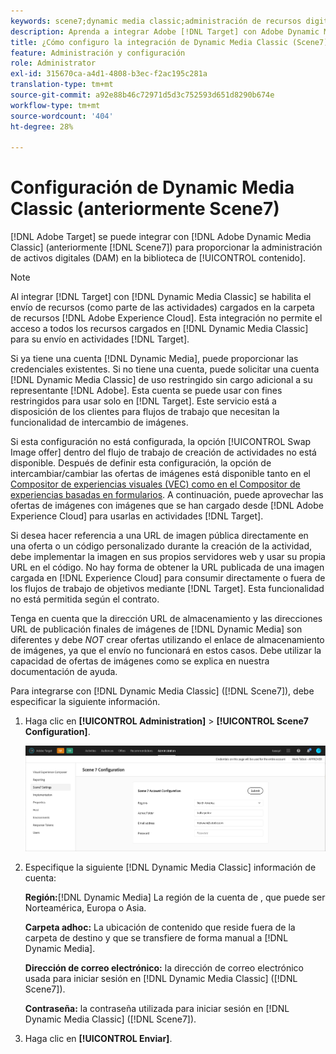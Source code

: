 ```yaml
---
keywords: scene7;dynamic media classic;administración de recursos digitales;assets;dam;biblioteca de contenido;intercambiar imagen
description: Aprenda a integrar Adobe [!DNL Target] con Adobe Dynamic Media Classic (anteriormente Scene7) para proporcionar administración de activos digitales (DAM) en la biblioteca de contenido.
title: ¿Cómo configuro la integración de Dynamic Media Classic (Scene7)?
feature: Administración y configuración
role: Administrator
exl-id: 315670ca-a4d1-4808-b3ec-f2ac195c281a
translation-type: tm+mt
source-git-commit: a92e88b46c72971d5d3c752593d651d8290b674e
workflow-type: tm+mt
source-wordcount: '404'
ht-degree: 28%

---
```


# Configuración de Dynamic Media Classic (anteriormente Scene7)

[!DNL Adobe Target] se puede integrar con  [!DNL Adobe Dynamic Media Classic] (anteriormente  [!DNL Scene7]) para proporcionar la administración de activos digitales (DAM) en la biblioteca de  [!UICONTROL contenido].

>[!NOTE]
>
>Al integrar [!DNL Target] con [!DNL Dynamic Media Classic] se habilita el envío de recursos (como parte de las actividades) cargados en la carpeta de recursos [!DNL Adobe Experience Cloud]. Esta integración no permite el acceso a todos los recursos cargados en [!DNL Dynamic Media Classic] para su envío en actividades [!DNL Target].

Si ya tiene una cuenta [!DNL Dynamic Media], puede proporcionar las credenciales existentes. Si no tiene una cuenta, puede solicitar una cuenta [!DNL Dynamic Media Classic] de uso restringido sin cargo adicional a su representante [!DNL Adobe]. Esta cuenta se puede usar con fines restringidos para usar solo en [!DNL Target]. Este servicio está a disposición de los clientes para flujos de trabajo que necesitan la funcionalidad de intercambio de imágenes.

<!-- 
>[!NOTE]
>
>A restricted-use, free [!DNL Dynamic Media Classic] account for [!DNL Adobe Target] is no longer supported for new customers or new users. Existing sign-in credentials work as usual. 
-->

Si esta configuración no está configurada, la opción [!UICONTROL Swap Image offer] dentro del flujo de trabajo de creación de actividades no está disponible. Después de definir esta configuración, la opción de intercambiar/cambiar las ofertas de imágenes está disponible tanto en el  [Compositor de experiencias visuales (VEC) como en el Compositor de experiencias basadas en formularios](/help/c-experiences/experiences.md#concept_A2E10F6AFB3D4AEAB6951EE14688848D). A continuación, puede aprovechar las ofertas de imágenes con imágenes que se han cargado desde [!DNL Adobe Experience Cloud] para usarlas en actividades [!DNL Target].

Si desea hacer referencia a una URL de imagen pública directamente en una oferta o un código personalizado durante la creación de la actividad, debe implementar la imagen en sus propios servidores web y usar su propia URL en el código. No hay forma de obtener la URL publicada de una imagen cargada en [!DNL Experience Cloud] para consumir directamente o fuera de los flujos de trabajo de objetivos mediante [!DNL Target]. Esta funcionalidad no está permitida según el contrato.

Tenga en cuenta que la dirección URL de almacenamiento y las direcciones URL de publicación finales de imágenes de [!DNL Dynamic Media] son diferentes y debe *NOT* crear ofertas utilizando el enlace de almacenamiento de imágenes, ya que el envío no funcionará en estos casos. Debe utilizar la capacidad de ofertas de imágenes como se explica en nuestra documentación de ayuda.

Para integrarse con [!DNL Dynamic Media Classic] ([!DNL Scene7]), debe especificar la siguiente información.

1. Haga clic en **[!UICONTROL Administration]** > **[!UICONTROL Scene7 Configuration]**.

   ![Página de Scene7](/help/administrating-target/assets/scene7.png)

1. Especifique la siguiente [!DNL Dynamic Media Classic] información de cuenta:

   **Región:**[!DNL Dynamic Media] La región de la cuenta de , que puede ser Norteamérica, Europa o Asia.

   **Carpeta adhoc:** La ubicación de contenido que reside fuera de la carpeta de destino y que se transfiere de forma manual a [!DNL Dynamic Media].

   **Dirección de correo electrónico:** la dirección de correo electrónico usada para iniciar sesión en  [!DNL Dynamic Media Classic] ([!DNL Scene7]).

   **Contraseña:** la contraseña utilizada para iniciar sesión en  [!DNL Dynamic Media Classic] ([!DNL Scene7]).

1. Haga clic en **[!UICONTROL Enviar]**.
